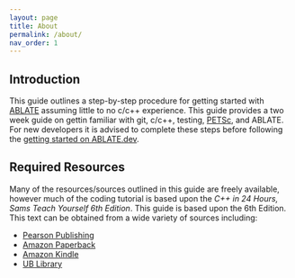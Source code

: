 ```yaml
---
layout: page
title: About
permalink: /about/
nav_order: 1
---
```


## Introduction
This guide outlines a step-by-step procedure for getting started with [ABLATE](https://ablate.dev) assuming little to no c/c++ experience. This guide provides a two week guide on gettin familiar with git, c/c++, testing, [PETSc](https://petsc.org), and ABLATE.  For new developers it is advised to complete these steps before following the [getting started on ABLATE.dev](https://ablate.dev/content/GettingStarted.html).

## Required Resources
Many of the resources/sources outlined in this guide are freely available, however much of the coding tutorial is based upon the _C++ in 24 Hours, Sams Teach Yourself 6th Edition_.  This guide is based upon the 6th Edition.  This text can be obtained from a wide variety of sources including:

* [Pearson Publishing](https://www.pearson.com/store/p/c-in-24-hours-sams-teach-yourself/P100001303875/9780672337468)
* [Amazon Paperback](https://www.amazon.com/dp/0672337460/ref=cm_sw_em_r_mt_dp_X49WXJEBKX0KHA29RJNN)
* [Amazon Kindle](https://www.amazon.com/dp/B01JJ61TBO/ref=cm_sw_em_r_mt_dp_8WPN9AN0Y3W8EX4P58DR)
* [UB Library](https://search.lib.buffalo.edu/permalink/01SUNY_BUF/9qhqtp/alma991035165659704801)

